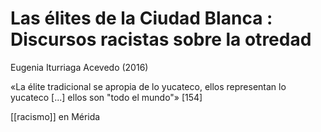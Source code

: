 # Las élites de la Ciudad Blanca : Discursos racistas sobre la otredad
Eugenia Iturriaga Acevedo (2016)

«La élite tradicional se apropia de lo yucateco, ellos representan lo yucateco \[...\] ellos son "todo el mundo"» [154]

[[racismo]] en Mérida